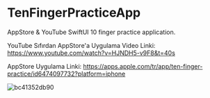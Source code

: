 # TenFingerPracticeApp

AppStore & YouTube SwiftUI 10 finger practice application. 

YouTube Sıfırdan AppStore'a Uygulama Video Linki: https://www.youtube.com/watch?v=HJNDH5-v9F8&t=40s

AppStore Uygulama Linki: https://apps.apple.com/tr/app/ten-finger-practice/id6474097732?platform=iphone

![bc41352db90](https://github.com/beratridvanasilturk/TenFingerPracticeApp/assets/99040236/00d073de-84f0-42fa-8224-cda04d8af657)
